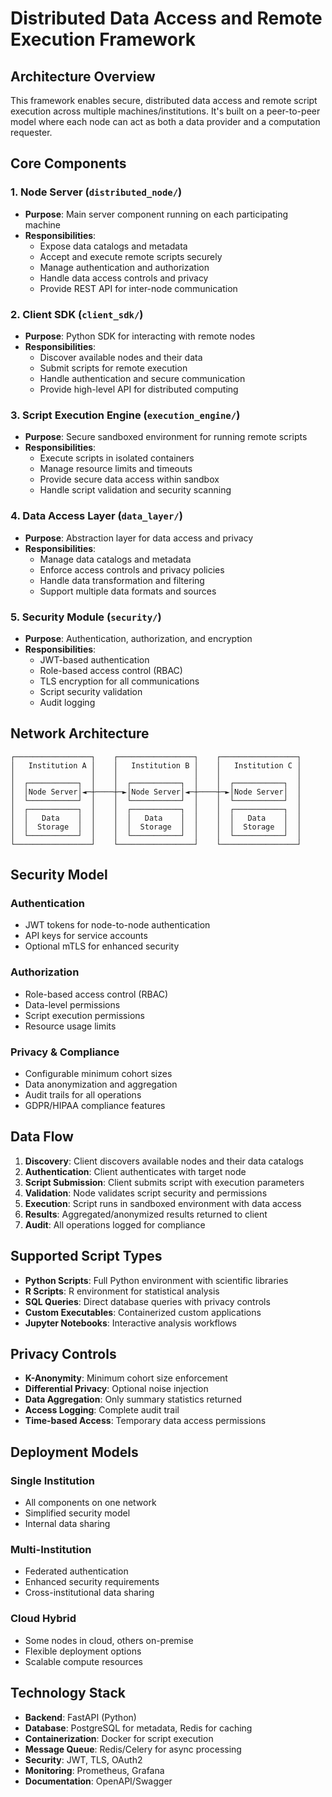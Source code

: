 # Distributed Data Access and Remote Execution Framework

## Architecture Overview

This framework enables secure, distributed data access and remote script execution across multiple machines/institutions. It's built on a peer-to-peer model where each node can act as both a data provider and a computation requester.

## Core Components

### 1. Node Server (`distributed_node/`)
- **Purpose**: Main server component running on each participating machine
- **Responsibilities**:
  - Expose data catalogs and metadata
  - Accept and execute remote scripts securely
  - Manage authentication and authorization
  - Handle data access controls and privacy
  - Provide REST API for inter-node communication

### 2. Client SDK (`client_sdk/`)
- **Purpose**: Python SDK for interacting with remote nodes
- **Responsibilities**:
  - Discover available nodes and their data
  - Submit scripts for remote execution
  - Handle authentication and secure communication
  - Provide high-level API for distributed computing

### 3. Script Execution Engine (`execution_engine/`)
- **Purpose**: Secure sandboxed environment for running remote scripts
- **Responsibilities**:
  - Execute scripts in isolated containers
  - Manage resource limits and timeouts
  - Provide secure data access within sandbox
  - Handle script validation and security scanning

### 4. Data Access Layer (`data_layer/`)
- **Purpose**: Abstraction layer for data access and privacy
- **Responsibilities**:
  - Manage data catalogs and metadata
  - Enforce access controls and privacy policies
  - Handle data transformation and filtering
  - Support multiple data formats and sources

### 5. Security Module (`security/`)
- **Purpose**: Authentication, authorization, and encryption
- **Responsibilities**:
  - JWT-based authentication
  - Role-based access control (RBAC)
  - TLS encryption for all communications
  - Script security validation
  - Audit logging

## Network Architecture

```
┌─────────────────┐    ┌─────────────────┐    ┌─────────────────┐
│   Institution A │    │   Institution B │    │   Institution C │
│                 │    │                 │    │                 │
│  ┌───────────┐  │    │  ┌───────────┐  │    │  ┌───────────┐  │
│  │Node Server│◄─┼────┼─►│Node Server│◄─┼────┼─►│Node Server│  │
│  └───────────┘  │    │  └───────────┘  │    │  └───────────┘  │
│  ┌───────────┐  │    │  ┌───────────┐  │    │  ┌───────────┐  │
│  │   Data    │  │    │  │   Data    │  │    │  │   Data    │  │
│  │  Storage  │  │    │  │  Storage  │  │    │  │  Storage  │  │
│  └───────────┘  │    │  └───────────┘  │    │  └───────────┘  │
└─────────────────┘    └─────────────────┘    └─────────────────┘
```

## Security Model

### Authentication
- JWT tokens for node-to-node authentication
- API keys for service accounts
- Optional mTLS for enhanced security

### Authorization
- Role-based access control (RBAC)
- Data-level permissions
- Script execution permissions
- Resource usage limits

### Privacy & Compliance
- Configurable minimum cohort sizes
- Data anonymization and aggregation
- Audit trails for all operations
- GDPR/HIPAA compliance features

## Data Flow

1. **Discovery**: Client discovers available nodes and their data catalogs
2. **Authentication**: Client authenticates with target node
3. **Script Submission**: Client submits script with execution parameters
4. **Validation**: Node validates script security and permissions
5. **Execution**: Script runs in sandboxed environment with data access
6. **Results**: Aggregated/anonymized results returned to client
7. **Audit**: All operations logged for compliance

## Supported Script Types

- **Python Scripts**: Full Python environment with scientific libraries
- **R Scripts**: R environment for statistical analysis
- **SQL Queries**: Direct database queries with privacy controls
- **Custom Executables**: Containerized custom applications
- **Jupyter Notebooks**: Interactive analysis workflows

## Privacy Controls

- **K-Anonymity**: Minimum cohort size enforcement
- **Differential Privacy**: Optional noise injection
- **Data Aggregation**: Only summary statistics returned
- **Access Logging**: Complete audit trail
- **Time-based Access**: Temporary data access permissions

## Deployment Models

### Single Institution
- All components on one network
- Simplified security model
- Internal data sharing

### Multi-Institution
- Federated authentication
- Enhanced security requirements
- Cross-institutional data sharing

### Cloud Hybrid
- Some nodes in cloud, others on-premise
- Flexible deployment options
- Scalable compute resources

## Technology Stack

- **Backend**: FastAPI (Python)
- **Database**: PostgreSQL for metadata, Redis for caching
- **Containerization**: Docker for script execution
- **Message Queue**: Redis/Celery for async processing
- **Security**: JWT, TLS, OAuth2
- **Monitoring**: Prometheus, Grafana
- **Documentation**: OpenAPI/Swagger